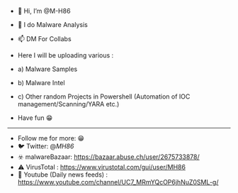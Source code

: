 - 👋 Hi, I’m @M-H86
- 👀 I do Malware Analysis
- 📫 DM For Collabs

-  Here I will be uploading various :
-  a) Malware Samples
-  b) Malware Intel
-  c) Other random Projects in Powershell (Automation of IOC management/Scanning/YARA etc.)

- Have fun :grin:	


-------------------------------------------------

 - Follow me for more: :grin:	
 - :bird: Twitter: @_MH86_ 	
 - :biohazard: malwareBazaar: https://bazaar.abuse.ch/user/2675733878/
 - :warning:	VirusTotal : https://www.virustotal.com/gui/user/MH86
 - :bell: Youtube (Daily news feeds) : https://www.youtube.com/channel/UC7_MRmYQcOP6jhNuZ0SML-g/ 
